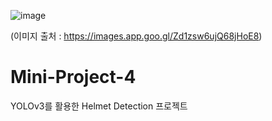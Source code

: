 ![image](https://github.com/imymemineyay/Mini-Project-4/assets/117002193/f6ec3a99-6cd6-4876-a9b2-b8913c03d476)

(이미지 출처 : https://images.app.goo.gl/Zd1zsw6ujQ68jHoE8)


# Mini-Project-4

YOLOv3를 활용한 Helmet Detection 프로젝트

